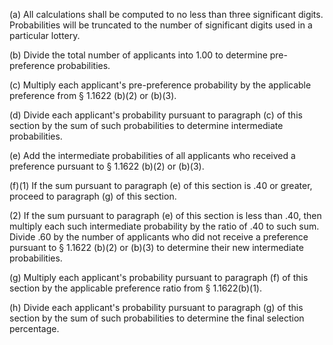 (a) All calculations shall be computed to no less than three significant digits. Probabilities will be truncated to the number of significant digits used in a particular lottery.

(b) Divide the total number of applicants into 1.00 to determine pre-preference probabilities.

(c) Multiply each applicant's pre-preference probability by the applicable preference from § 1.1622 (b)(2) or (b)(3).

(d) Divide each applicant's probability pursuant to paragraph (c) of this section by the sum of such probabilities to determine intermediate probabilities.

(e) Add the intermediate probabilities of all applicants who received a preference pursuant to § 1.1622 (b)(2) or (b)(3).

(f)(1) If the sum pursuant to paragraph (e) of this section is .40 or greater, proceed to paragraph (g) of this section.

(2) If the sum pursuant to paragraph (e) of this section is less than .40, then multiply each such intermediate probability by the ratio of .40 to such sum. Divide .60 by the number of applicants who did not receive a preference pursuant to § 1.1622 (b)(2) or (b)(3) to determine their new intermediate probabilities.

(g) Multiply each applicant's probability pursuant to paragraph (f) of this section by the applicable preference ratio from § 1.1622(b)(1).

(h) Divide each applicant's probability pursuant to paragraph (g) of this section by the sum of such probabilities to determine the final selection percentage.

